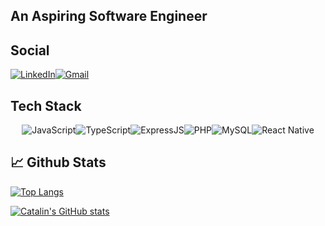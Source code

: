 ## An Aspiring Software Engineer ##



## Social ##
[![LinkedIn](https://img.shields.io/badge/LinkedIn-%230077B5.svg?logo=linkedin&logoColor=white)](https://linkedin.com/in/joebert-cajuday-95b957281)[![Gmail](https://img.shields.io/badge/Gmail-D14836?logo=Gmail&logoColor=white)](mailto:cajudayjoebert1@gmail.com)

## Tech Stack ##

<div align="center">

![JavaScript](https://img.shields.io/badge/JavaScript-F7DF1E?style=for-the-badge&logo=javascript&logoColor=black)![TypeScript](https://img.shields.io/badge/TypeScript-007ACC?style=for-the-badge&logo=typescript&logoColor=white)![ExpressJS](https://img.shields.io/badge/Express.js-000000?style=for-the-badge&logo=express&logoColor=white)![PHP](https://img.shields.io/badge/PHP-000000?style=for-the-badge&logo=PHP&logoColor=gray)![MySQL](https://img.shields.io/badge/MYSQL-%23e6e6e6?style=for-the-badge&logo=MySQL&logoColor=%234000ff)![React Native](https://img.shields.io/badge/React%20Native-000000?style=for-the-badge&logo=React&logoColor=%23668cff)



</div>

<!--
## Tech Stack

<div align="center">
  <a href="https://kuya.dev" target="_blank">
    <img
         align="center"
         src="https://img.shields.io/badge/React-20232A?style=for-the-badge&logo=react&logoColor=61DAFB"
         alt="React"
    />
  </a>
  
  
  <a href="https://kuya.dev" target="_blank">
    <img
         align="center"
         src="https://img.shields.io/badge/Node.js-43853D?style=for-the-badge&logo=node-dot-js&logoColor=white"
         alt="NodeJS"
    />
  </a>
  
</div>
-->


## &#x1f4c8; Github Stats ##

[![Top Langs](https://github-readme-stats.vercel.app/api/top-langs/?username=JoebertCajuday&hide=java,html,css&theme=radical)](https://github.com/anuraghazra/github-readme-stats)

[![Catalin's GitHub stats](https://github-readme-stats.vercel.app/api?username=JoebertCajuday&theme=radical)](https://github.com/anuraghazra/github-readme-stats)

<!--
**JoebertCajuday/JoebertCajuday** is a ✨ _special_ ✨ repository because its `README.md` (this file) appears on your GitHub profile.

Here are some ideas to get you started:

- 🔭 I’m currently working on ...
- 🌱 I’m currently learning ...
- 👯 I’m looking to collaborate on ...
- 🤔 I’m looking for help with ...
- 💬 Ask me about ...
- 📫 How to reach me: ...
- 😄 Pronouns: ...
- ⚡ Fun fact: ...
-->

